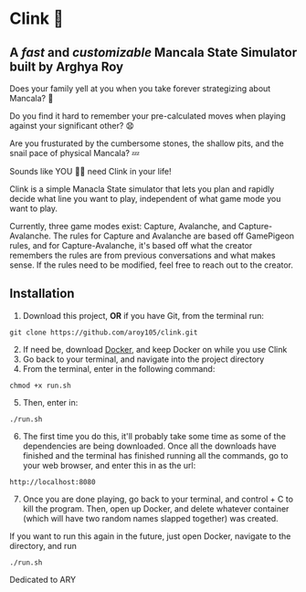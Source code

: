 # Clink :musical_note:

## A _fast_ and _customizable_ Mancala State Simulator built by Arghya Roy

Does your family yell at you when you take forever strategizing about Mancala? :speak_no_evil:

Do you find it hard to remember your pre-calculated moves when playing against your significant other? :anguished:

Are you frusturated by the cumbersome stones, the shallow pits, and the snail pace of physical Mancala? :zzz:

Sounds like YOU :ok_woman: need Clink in your life!

Clink is a simple Manacla State simulator that lets you plan and rapidly decide what line you want to play, independent of what game mode you want to play. 

Currently, three game modes exist: Capture, Avalanche, and Capture-Avalanche. The rules for Capture and Avalanche are based off GamePigeon rules, and for Capture-Avalanche, it's based off what the creator remembers the rules are from previous conversations and what makes sense. If the rules need to be modified, feel free to reach out to the creator. 

## Installation
1. Download this project, **OR** if you have Git, from the terminal run:
```
git clone https://github.com/aroy105/clink.git
```
2. If need be, download [Docker](https://www.docker.com/), and keep Docker on while you use Clink
3. Go back to your terminal, and navigate into the project directory
4. From the terminal, enter in the following command:
```
chmod +x run.sh
```
5. Then, enter in:
```
./run.sh
```
6. The first time you do this, it'll probably take some time as some of the dependencies are being downloaded. Once all the downloads have finished and the terminal has finished running all the commands, go to your web browser, and enter this in as the url:
```
http://localhost:8080
```
7. Once you are done playing, go back to your terminal, and control + C to kill the program. Then, open up Docker, and delete whatever container (which will have two random names slapped together) was created. 

If you want to run this again in the future, just open Docker, navigate to the directory, and run
```
./run.sh
```









Dedicated to ARY